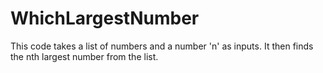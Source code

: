 # WhichLargestNumber

This code takes a list of numbers and a number 'n' as inputs.
It then finds the nth largest number from the list.
